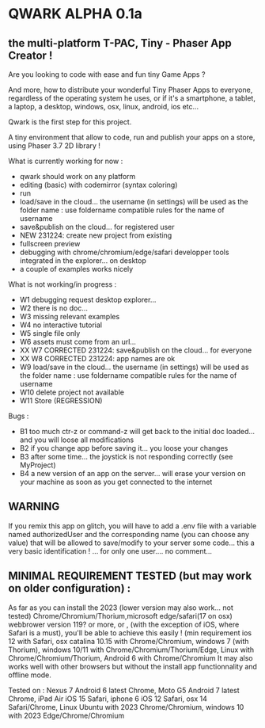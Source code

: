 # QWARK ALPHA 0.1a
## the multi-platform T-PAC, Tiny - Phaser App Creator !


Are you looking to code with ease and fun tiny Game Apps ?

And more, how to distribute your wonderful Tiny Phaser Apps to everyone, regardless of the operating system he uses, or if it's a smartphone, a tablet, a laptop, a desktop, windows, osx, linux, android, ios etc...

Qwark is the first step for this project.

A tiny environment that allow to code, run and publish your apps on a store, using Phaser 3.7 2D library !

What is currently working for now :
  - qwark should work on any platform
  - editing (basic) with codemirror (syntax coloring)
  - run
  - load/save in the cloud... the username (in settings) will be used as the folder name : use foldername compatible rules for the name of username
  - save&publish on the cloud... for registered user
  - NEW 231224: create new project from existing
  - fullscreen preview
  - debugging with chrome/chromium/edge/safari developper tools integrated in the explorer... on desktop
  - a couple of examples works nicely

What is not working/in progress :
  - W1 debugging request desktop explorer...
  - W2 there is no doc...
  - W3 missing relevant examples
  - W4 no interactive tutorial
  - W5 single file only
  - W6 assets must come from an url...
  - XX W7 CORRECTED 231224: save&publish on the cloud... for everyone
  - XX W8 CORRECTED 231224: app names are ok
  - W9 load/save in the cloud... the username (in settings) will be used as the folder name : use foldername compatible rules for the name of username
  - W10 delete project not available
  - W11 Store (REGRESSION)
  
Bugs :
  - B1 too much ctr-z or command-z will get back to the initial doc loaded... and you will loose all modifications
  - B2 if you change app before saving it... you loose your changes
  - B3 after some time... the joystick is not responding correctly (see MyProject) 
  - B4 a new version of an app on the server... will erase your version on your machine as soon as you get connected to the internet
  
  
  


## WARNING
If you remix this app on glitch, you will have to add a .env file with a variable named authorizedUser and the corresponding name (you can choose any value) that will be allowed to save/modify to your server some code... this a very basic identification ! ... for only one user.... no comment...

## MINIMAL REQUIREMENT TESTED (but may work on older configuration) :

As far as you can install the 2023 (lower version may also work... not tested) Chrome/Chromium/Thorium,microsoft edge/safari(17 on osx) webbrower version 119? or more, or , (with the exception of iOS, where Safari is a must), you'll be able to achieve this easily !
(min requirement ios 12 with Safari, osx catalina 10.15 with Chrome/Chromium, windows 7 (with Thorium), windows 10/11 with Chrome/Chromium/Thorium/Edge, Linux with Chrome/Chromium/Thorium, Android 6 with Chrome/Chromium
It may also works well with other browsers but without the install app functionnality and offline mode.

Tested on : 
Nexus 7 Android 6 latest Chrome, Moto G5 Android 7 latest Chrome, iPad Air iOS 15 Safari, iphone 6 iOS 12 Safari, osx 14 Safari/Chrome, Linux Ubuntu with 2023 Chrome/Chromium, windows 10 with 2023 Edge/Chrome/Chromium
